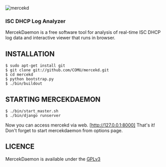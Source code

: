 ![mercekd](http://i.imgur.com/IKDeu0I.png)
### ISC DHCP Log Analyzer

MercekDaemon is a free software tool for analysis of real-time ISC DHCP log data and interactive viewer that runs in browser.

## INSTALLATION

    $ sudo apt-get install git
    $ git clone git://github.com/COMU/mercekd.git
    $ cd mercekd
    $ python bootstrap.py
    $ ./bin/buildout

## STARTING MERCEKDAEMON

    $ ./bin/start_master.sh
    $ ./bin/django runserver

Now you can access mercekd via web. [http://127.0.0.1:8000]
That's it! Don't forget to start mercekdaemon from options page.

## LICENCE

MercekDaemon is available under the [GPLv3](http://gplv3.fsf.org/)

